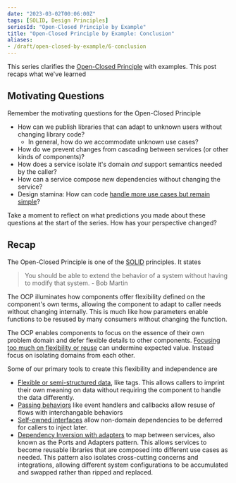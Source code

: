 ```yaml
---
date: "2023-03-02T00:06:00Z"
tags: [SOLID, Design Principles]
seriesId: "Open-Closed Principle by Example"
title: "Open-Closed Principle by Example: Conclusion"
aliases:
- /draft/open-closed-by-example/6-conclusion 
---
```


This series clarifies the [Open-Closed Principle](https://en.wikipedia.org/wiki/Open%E2%80%93closed_principle) with examples. This post recaps what we've learned
<!--more-->

## Motivating Questions

Remember the motivating questions for the Open-Closed Principle
- How can we publish libraries that can adapt to unknown users without changing library code?
  - In general, how do we accommodate unknown use cases?
- How do we prevent changes from cascading between services (or other kinds of components)?
- How does a service isolate it's domain *and* support semantics needed by the caller?
- How can a service compose new dependencies without changing the service?
- Design stamina: How can code [handle more use cases but remain simple](https://blog.cleancoder.com/uncle-bob/2017/03/03/TDD-Harms-Architecture.html)?

Take a moment to reflect on what predictions you made about these questions at the start of the series.
How has your perspective changed? 

## Recap

The Open-Closed Principle is one of the [SOLID](https://en.wikipedia.org/wiki/SOLID) principles. It states
> You should be able to extend the behavior of a system without having to modify that system. - Bob Martin 

The OCP illuminates how components offer flexibility defined on the component's own terms, allowing the component to adapt to caller needs without changing internally. This is much like how parameters
enable functions to be resused by many consumers without changing the function.

The OCP enables components to focus on the essence of their own problem domain and defer flexible details to other components. [Focusing too much on flexibility or reuse](./2023-03-02-5-OCP-anti-examples.md) can undermine expected value. Instead focus on isolating domains from each other. 

Some of our primary tools to create this flexibility and independence are
- [Flexible or semi-structured data](./2023-03-02-1-OPC-through-Data.md), like tags. This allows callers to imprint their own meaning on data without requiring the component to handle the data differently. 
- [Passing behaviors](./2023-03-02-2-OCP-callbacks.md) like event handlers and callbacks allow resuse of flows with interchangable behaviors
- [Self-owned interfaces](./2023-03-02-3-Interchangable-Dependencies.md) allow non-domain dependencies to be deferred for callers to inject later.
- [Dependency Inversion with adapters](2023-03-02-4-OCP-as-architecture.md) to map between services, also known as the Ports and Adapters pattern. This allows services to become reusable libraries that are composed into different use cases as needed. This pattern also isolates cross-cutting concerns and integrations, allowing different system configurations to be accumulated and swapped rather than ripped and replaced.

